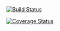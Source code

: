 [![Build Status](https://travis-ci.org/cecilia-yang/cs207test.svg?branch=master)](https://travis-ci.org/cecilia-yang/cs207testing.svg?branch=master)

[![Coverage Status](https://codecov.io/gh/cecilia-yang/cs207test/branch/master/graph/badge.svg)](https://codecov.io/gh/cecilia-yang/cs207testing)